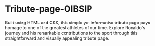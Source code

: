 # Tribute-page-OIBSIP
Built using HTML and CSS, this simple yet informative tribute page pays homage to one of the greatest athletes of our time. Explore Ronaldo's journey and his remarkable contributions to the sport through this straightforward and visually appealing tribute page.
